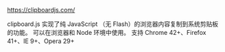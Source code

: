 https://clipboardjs.com/

clipboard.js 实现了纯 JavaScript （无 Flash）的浏览器内容复制到系统剪贴板的功能。
可以在浏览器和 Node 环境中使用。
支持 Chrome 42+、Firefox 41+、IE 9+、Opera 29+